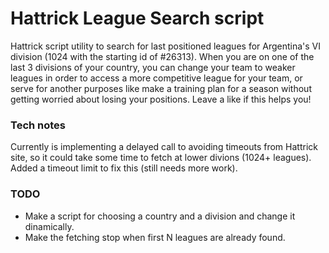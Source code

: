 Hattrick League Search script
=============================

Hattrick script utility to search for last positioned leagues for Argentina's VI division (1024 with the starting id of #26313). When you are on one of the last 3 divisions of your country, you can change your team to weaker leagues in order to access a more competitive league for your team, or serve for another purposes like make a training plan for a season without getting worried about losing your positions. Leave a like if this helps you!

### Tech notes

Currently is implementing a delayed call to avoiding timeouts from Hattrick site, so it could take some time to fetch at lower divions (1024+ leagues). Added a timeout limit to fix this (still needs more work).

### TODO

- Make a script for choosing a country and a division and change it dinamically.
- Make the fetching stop when first N leagues are already found.